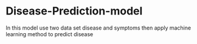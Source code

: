# Disease-Prediction-model
In this model use two data set disease and symptoms then apply machine learning method to predict disease
